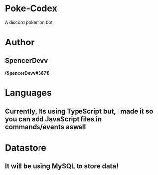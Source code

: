 # Poke-Codex

A discord pokemon bot

# Author

## SpencerDevv
#### (SpencerDevv#6671)

# Languages
## Currently, Its using TypeScript but, I made it so you can add JavaScript files in commands/events aswell

# Datastore
## It will be using MySQL to store data!